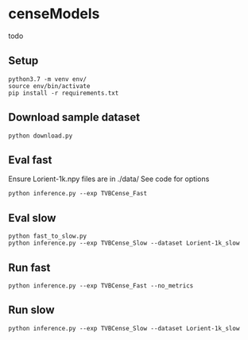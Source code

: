# censeModels
 todo
## Setup

    python3.7 -m venv env/
    source env/bin/activate
    pip install -r requirements.txt
    
## Download sample dataset
    python download.py

## Eval fast

Ensure Lorient-1k.npy files are in ./data/
See code for options

    python inference.py --exp TVBCense_Fast

## Eval slow

    python fast_to_slow.py
    python inference.py --exp TVBCense_Slow --dataset Lorient-1k_slow

## Run fast

    python inference.py --exp TVBCense_Fast --no_metrics

## Run slow

    python inference.py --exp TVBCense_Slow --dataset Lorient-1k_slow
